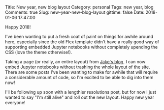 Title: New year, new blog layout
Category: personal
Tags: new year, blog
Comments: true
Slug: new-year-new-blog-layout
gittime: false
Date: 2018-01-06 17:47:00

Happy 2018!

I've been wanting to put a fresh coat of paint on things for awhile around here,
especially since the old Flex template didn't have a really good way of supporting
embedded Jupyter notebooks without completely upending the CSS (love the theme
otherwise!).

Taking a page (or really, an entire layout) from [Jake's blog](https://jakevdp.github.io/),
I can now embed Jupyter notebooks without trashing the whole layout of the site.
There are some posts I've been wanting to make for awhile that will require a
considerable amount of code, so I'm excited to be able to dig into them now!

I'll be following up soon with a lengthier resolutions post, but for now I just
wanted to say "I'm still alive" and roll out the new layout. Happy new year everyone!
